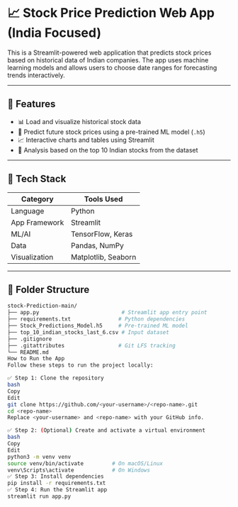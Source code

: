 # 📈 Stock Price Prediction Web App (India Focused)

This is a Streamlit-powered web application that predicts stock prices based on historical data of Indian companies. The app uses machine learning models and allows users to choose date ranges for forecasting trends interactively.

---

## 🌟 Features

- 📊 Load and visualize historical stock data
- 🧠 Predict future stock prices using a pre-trained ML model (`.h5`)
- 📈 Interactive charts and tables using Streamlit
- 📂 Analysis based on the top 10 Indian stocks from the dataset

---

## 🧰 Tech Stack

| Category     | Tools Used         |
|--------------|--------------------|
| Language     | Python             |
| App Framework| Streamlit          |
| ML/AI        | TensorFlow, Keras  |
| Data         | Pandas, NumPy      |
| Visualization| Matplotlib, Seaborn|

---

## 📁 Folder Structure

```bash
stock-Prediction-main/
├── app.py                          # Streamlit app entry point
├── requirements.txt               # Python dependencies
├── Stock_Predictions_Model.h5     # Pre-trained ML model
├── top_10_indian_stocks_last_6.csv # Input dataset
├── .gitignore
├── .gitattributes                 # Git LFS tracking
└── README.md
How to Run the App
Follow these steps to run the project locally:

✅ Step 1: Clone the repository
bash
Copy
Edit
git clone https://github.com/<your-username>/<repo-name>.git
cd <repo-name>
Replace <your-username> and <repo-name> with your GitHub info.

✅ Step 2: (Optional) Create and activate a virtual environment
bash
Copy
Edit
python3 -m venv venv
source venv/bin/activate         # On macOS/Linux
venv\Scripts\activate            # On Windows
✅ Step 3: Install dependencies
pip install -r requirements.txt
✅ Step 4: Run the Streamlit app
streamlit run app.py



